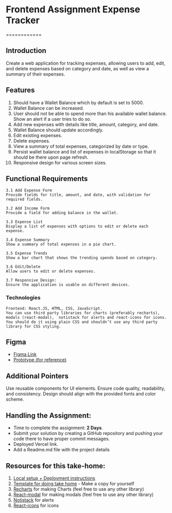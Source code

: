 # Frontend Assignment Expense Tracker 
============


## Introduction

Create a web application for tracking expenses, allowing users to add, edit, and delete expenses based on category and date, as well as view a summary of their expenses.

## Features

1. Should have a Wallet Balance which by default is set to 5000.
2. Wallet Balance can be increased.
3. User should not be able to spend more than his available wallet balance. Show an alert if a user tries to do so.
4. Add new expenses with details like title, amount, category, and date.
5. Wallet Balance should update accordingly.
6. Edit existing expenses.
7. Delete expenses.
8. View a summary of total expenses, categorized by date or type.
9. Persist wallet balance and list of expenses in localStorage so that it should be there upon page refresh.
10. Responsive design for various screen sizes.

## Functional Requirements

    3.1 Add Expense Form
    Provide fields for title, amount, and date, with validation for required fields.

    3.2 Add Income Form
    Provide a field for adding balance in the wallet.

    3.3 Expense List
    Display a list of expenses with options to edit or delete each expense.

    3.4 Expense Summary
    Show a summary of total expenses in a pie chart.

    3.5 Expense Trends
    Show a bar chart that shows the trending spends based on category.

    3.6 Edit/Delete
    Allow users to edit or delete expenses.

    3.7 Responsive Design:
    Ensure the application is usable on different devices.


### Technologies

    Frontend: React.JS, HTML, CSS, JavaScript.
    You can use third party libraries for charts (preferably recharts), modals (react-modal),  notistack for alerts and react-icons for icons.
    You should do it using plain CSS and shouldn’t use any third party library for CSS styling.

## Figma

- [Figma Link](https://www.figma.com/file/yHps1cSScYurYlrtnHmQMN/Crio-Takehome---Expense-Tracker?type=design&node-id=2%3A5&mode=design&t=4vF4yvSzzc2fq6Z1-1)
- [Prototype (for reference)](https://www.figma.com/proto/yHps1cSScYurYlrtnHmQMN/Crio-Takehome---Expense-Tracker?type=design&node-id=2-6&t=f21zpQNA6iD7q7Ha-1&scaling=scale-down&page-id=0%3A1&starting-point-node-id=2%3A6)

## Additional Pointers

Use reusable components for UI elements.
Ensure code quality, readability, and consistency.
Design should align with the provided fonts and color scheme.

## Handling the Assignment:

- Time to complete the assignment: <b>2 Days</b>.
- Submit your solution by creating a GitHub repository and pushing your code there to have proper commit messages.
- Deployed Vercel link. 
- Add a Readme.md file with the project details


## Resources for this take-home: 
1. [Local setup + Deployment instructions](https://docs.google.com/document/d/1thFzXhlc6RhPaZ5LBHNH8s7f4ePNAXypRR4Fzz6Vx5c/edit#heading=h.k4zlyrpulaz2)
2. [Template for doing take home](https://docs.google.com/spreadsheets/d/14L08QehNlu9iAwCz6l_OHeYwpoX7NZMLowhDCdXNiWs/edit#gid=328411238) - Make a copy for yourself
3. [Recharts](https://recharts.org/en-US/examples) for making Charts (feel free to use any other library)
3. [React-modal](https://reactcommunity.org/react-modal/) for making modals (feel free to use any other library)
4. [Notistack](https://notistack.com/getting-started) for alerts
5. [React-icons](https://react-icons.github.io/react-icons/) for icons
